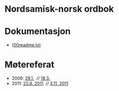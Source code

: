 

# Nordsamisk-norsk ordbok


# Dokumentasjon
* [[00readme.txt](smenob_readme.txt)


#  Møtereferat


* 2009:
   [28.1.](../admin/dicts/Meeting_2009-01-28.txt)  //
   [18.3.](../admin/dicts/Meeting_2009-03-18.html) 
* 2011:
  [23.8. 2011](../admin/dicts/Meeting_2011-08-23.html)  // 
  [3.11. 2011](../admin/dicts/Meeting_2011-11-03.html)

   
